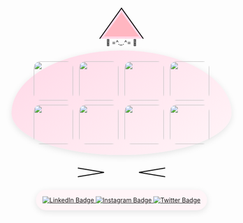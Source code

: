 <div id="header" align="center">
  <!-- Cat ears at the top -->
  <svg width="400" height="100" viewBox="0 0 400 100" style="margin-bottom: -20px;">
    <path d="M150 90 L200 20 L250 90" fill="#ffd8e7" stroke="#000" stroke-width="2"/>
    <path d="M160 85 L200 30 L240 85" fill="#ffb6c1"/>
  </svg>

  <!-- Paw print divider -->
  <div style="margin: 10px 0;">
    🐾 =^._.^= 🐾
  </div>

  <!-- Cat GIFs in a cat-shaped container -->
  <div style="
    max-width: 800px;
    padding: 20px;
    border-radius: 50% 50% 50% 50% / 60% 60% 40% 40%;
    background: linear-gradient(145deg, #ffd8e7, #fff5f8);
    box-shadow: 0 4px 15px rgba(0,0,0,0.1);
    margin: 0 auto;
  ">
    <div>
      <img src="https://i.giphy.com/media/v1.Y2lkPTc5MGI3NjExa2c4YTBjbHNhNzQxdWt3NzlsMzFnYW10ODBydjVtaXppeW9ldHJ6diZlcD12MV9pbnRlcm5hbF9naWZfYnlfaWQmY3Q9Zw/7NoNw4pMNTvgc/giphy.gif" height="90" width="90" style="border-radius: 15px; margin: 5px;"/>
      <img src="https://media1.giphy.com/media/v1.Y2lkPTc5MGI3NjExejJ2MmdvdmQ1YTQ2cWtjd3N4NzFsMXBmbTJpaG0zYjFqeHZma2p2eCZlcD12MV9pbnRlcm5hbF9naWZfYnlfaWQmY3Q9Zw/3oKIPnAiaMCws8nOsE/giphy.gif" height="90" width="90" style="border-radius: 15px; margin: 5px;"/>
      <img src="https://media.giphy.com/media/6vj5quVNRhoQw/giphy.gif?cid=790b76113khnqos4smt0greilw4j6ianxi3jggeqiynfj4nw&ep=v1_gifs_search&rid=giphy.gif&ct=g" height="90" width="90" style="border-radius: 15px; margin: 5px;"/>
      <img src="https://media.giphy.com/media/905GG7MjDw61q/giphy.gif?cid=790b76113khnqos4smt0greilw4j6ianxi3jggeqiynfj4nw&ep=v1_gifs_search&rid=giphy.gif&ct=g" height="90" width="90" style="border-radius: 15px; margin: 5px;"/>
    </div>
    <div>
      <img src="https://media3.giphy.com/media/v1.Y2lkPTc5MGI3NjExb2U1dnlyaWtkZTk1cThlejBvM2JicXNlY2kxNWh2cXBtbzRpNTA2aiZlcD12MV9pbnRlcm5hbF9naWZfYnlfaWQmY3Q9Zw/FcqKy4Kj7XOK0hCW4g/giphy.gif" height="90" width="90" style="border-radius: 15px; margin: 5px;"/>
      <img src="https://media.giphy.com/media/MQnmKbh8A9n9kT4Ua5/giphy.gif?cid=ecf05e476gq3004uxp50ix9lxcse595ydp40s0b2p512bbur&ep=v1_gifs_search&rid=giphy.gif&ct=g" height="90" width="90" style="border-radius: 15px; margin: 5px;"/>
      <img src="https://media2.giphy.com/media/v1.Y2lkPTc5MGI3NjExbHlneWIyOXl6dnVycmJvZXdkbHoxMGQzYjV5azF4Z2Z2NHdtaXlhbiZlcD12MV9pbnRlcm5hbF9naWZfYnlfaWQmY3Q9Zw/n2VBomYiGDtXq/giphy.gif" height="90" width="90" style="border-radius: 15px; margin: 5px;"/>
      <img src="https://media.giphy.com/media/gIkkXOHdR5QkgBsFGH/giphy.gif?cid=790b76113khnqos4smt0greilw4j6ianxi3jggeqiynfj4nw&ep=v1_gifs_search&rid=giphy.gif&ct=g" height="90" width="90" style="border-radius: 15px; margin: 5px;"/>
    </div>
  </div>

  <!-- Whiskers -->
  <div style="margin: 20px 0;">
    <svg width="400" height="40" viewBox="0 0 400 40">
      <path d="M160 20 L100 10" stroke="#000" stroke-width="2"/>
      <path d="M160 20 L100 30" stroke="#000" stroke-width="2"/>
      <path d="M240 20 L300 10" stroke="#000" stroke-width="2"/>
      <path d="M240 20 L300 30" stroke="#000" stroke-width="2"/>
    </svg>
  </div>

  <!-- Social badges in a paw-print style container -->
  <div id="badges" style="
    background: #fff5f8;
    border-radius: 30px;
    padding: 15px;
    box-shadow: 0 4px 15px rgba(0,0,0,0.1);
    display: inline-block;
  ">
    <a href="https://www.linkedin.com/in/ariyo-ahumuza/">
      <img src="[![LinkedIn](https://custom-icon-badges.demolab.com/badge/LinkedIn-0A66C2?logo=linkedin-white&logoColor=fff)](#)" alt="LinkedIn Badge"/>
    </a>
    <a href="https://www.instagram.com/mr.ariyo/">
      <img src="[![Instagram](https://img.shields.io/badge/Instagram-%23E4405F.svg?logo=Instagram&logoColor=white)](#)" alt="Instagram Badge"/>
    </a>
    <a href="https://twitter.com/ariyo_exe">
      <img src="[![X](https://img.shields.io/badge/X-%23000000.svg?logo=X&logoColor=white)](#)" alt="Twitter Badge"/>
    </a>
  </div>
</div>
